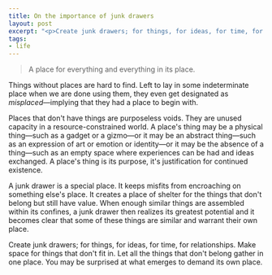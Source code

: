 ```yaml
---
title: On the importance of junk drawers
layout: post
excerpt: "<p>Create junk drawers; for things, for ideas, for time, for relationships. Make space for things that don't fit in. Let all the things that don't belong gather in one place. You may be surprised at what emerges to demand its own place.</p>"
tags:
- life
---
```


> A place for everything and everything in its place.

Things without places are hard to find. Left to lay in some indeterminate place when we are done using them, they even get designated as _misplaced_—implying that they had a place to begin with.

Places that don't have things are purposeless voids. They are unused capacity in a resource-constrained world. A place's thing may be a physical thing—such as a gadget or a gizmo—or it may be an abstract thing—such as an expression of art or emotion or identity—or it may be the absence of a thing—such as an empty space where experiences can be had and ideas exchanged. A place's thing is its purpose, it's justification for continued existence.

A junk drawer is a special place. It keeps misfits from encroaching on something else's place. It creates a place of shelter for the things that don't belong but still have value. When enough similar things are assembled within its confines, a junk drawer then realizes its greatest potential and it becomes clear that some of these things are similar and warrant their own place.

Create junk drawers; for things, for ideas, for time, for relationships. Make space for things that don't fit in. Let all the things that don't belong gather in one place. You may be surprised at what emerges to demand its own place.
